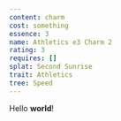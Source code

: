 ```yaml
---
content: charm
cost: something
essence: 3
name: Athletics e3 Charm 2
rating: 3
requires: []
splat: Second Sunrise
trait: Athletics
tree: Speed
---
```


Hello **world**!
